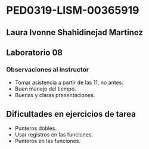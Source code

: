 # PED0319-LISM-00365919

## Laura Ivonne Shahidinejad Martinez 

## Laboratorio 08

### Observaciones al instructor
* Tomar asistencia a partir de las 11, no antes.
* Buen manejo del tiempo.
* Buenas y claras presentaciones.

## Dificultades en ejercicios de tarea
* Punteros dobles.
* Usar registros en las funciones.
* Punteros en las funciones.
